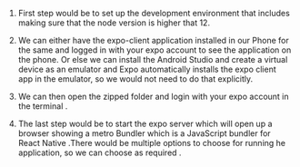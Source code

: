 1. First step would be to set up the development environment that includes making sure that the node version is higher that 12.

2. We can either have the expo-client application installed in our Phone for the same and logged in with your expo account to see the application on the phone. Or else we can install the Android Studio and create a virtual device as an emulator and Expo automatically installs the expo client app in the emulator, so we would not need to do that explicitly.

3. We can then open the zipped folder and login with your expo account in the terminal .

4. The last step would be to start the expo server which will open up a browser showing a metro Bundler which is a JavaScript bundler for React Native .There would be multiple options to choose for running he application, so we can choose as required .
